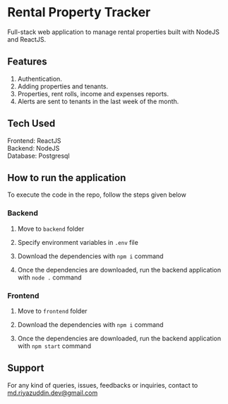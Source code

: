 # Rental Property Tracker
Full-stack web application to manage rental properties built with NodeJS and ReactJS.

## Features
1. Authentication.
2. Adding properties and tenants.
3. Properties, rent rolls, income and expenses reports.
4. Alerts are sent to tenants in the last week of the month.

## Tech Used
Frontend: ReactJS\
Backend: NodeJS\
Database: Postgresql

## How to run the application
To execute the code in the repo, follow the steps given below

### Backend 
1. Move to `backend` folder

2. Specify environment variables in `.env` file

3. Download the dependencies with `npm i` command

4. Once the dependencies are downloaded, run the backend application with `node .` command

### Frontend
1. Move to `frontend` folder

2. Download the dependencies with `npm i` command

3. Once the dependencies are downloaded, run the backend application with `npm start` command

## Support
For any kind of queries, issues, feedbacks or inquiries, contact to md.riyazuddin.dev@gmail.com